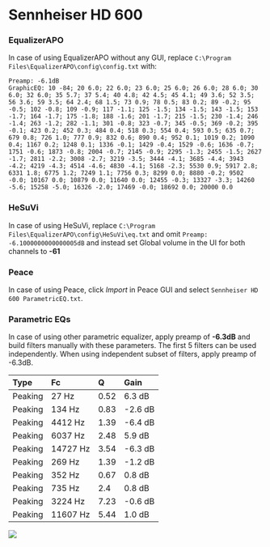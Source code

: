 # Sennheiser HD 600

### EqualizerAPO
In case of using EqualizerAPO without any GUI, replace `C:\Program Files\EqualizerAPO\config\config.txt`
with:
```
Preamp: -6.1dB
GraphicEQ: 10 -84; 20 6.0; 22 6.0; 23 6.0; 25 6.0; 26 6.0; 28 6.0; 30 6.0; 32 6.0; 35 5.7; 37 5.4; 40 4.8; 42 4.5; 45 4.1; 49 3.6; 52 3.5; 56 3.6; 59 3.5; 64 2.4; 68 1.5; 73 0.9; 78 0.5; 83 0.2; 89 -0.2; 95 -0.5; 102 -0.8; 109 -0.9; 117 -1.1; 125 -1.5; 134 -1.5; 143 -1.5; 153 -1.7; 164 -1.7; 175 -1.8; 188 -1.6; 201 -1.7; 215 -1.5; 230 -1.4; 246 -1.4; 263 -1.2; 282 -1.1; 301 -0.8; 323 -0.7; 345 -0.5; 369 -0.2; 395 -0.1; 423 0.2; 452 0.3; 484 0.4; 518 0.3; 554 0.4; 593 0.5; 635 0.7; 679 0.8; 726 1.0; 777 0.9; 832 0.6; 890 0.4; 952 0.1; 1019 0.2; 1090 0.4; 1167 0.2; 1248 0.1; 1336 -0.1; 1429 -0.4; 1529 -0.6; 1636 -0.7; 1751 -0.6; 1873 -0.8; 2004 -0.7; 2145 -0.9; 2295 -1.3; 2455 -1.5; 2627 -1.7; 2811 -2.2; 3008 -2.7; 3219 -3.5; 3444 -4.1; 3685 -4.4; 3943 -4.2; 4219 -4.3; 4514 -4.6; 4830 -4.1; 5168 -2.3; 5530 0.9; 5917 2.8; 6331 1.8; 6775 1.2; 7249 1.1; 7756 0.3; 8299 0.0; 8880 -0.2; 9502 -0.0; 10167 0.0; 10879 0.0; 11640 0.0; 12455 -0.3; 13327 -3.3; 14260 -5.6; 15258 -5.0; 16326 -2.0; 17469 -0.0; 18692 0.0; 20000 0.0
```

### HeSuVi
In case of using HeSuVi, replace `C:\Program Files\EqualizerAPO\config\HeSuVi\eq.txt` and omit `Preamp:
-6.1000000000000005dB` and instead set Global volume in the UI for both channels to **-61**

### Peace
In case of using Peace, click *Import* in Peace GUI and select `Sennheiser HD 600 ParametricEQ.txt`.

### Parametric EQs
In case of using other parametric equalizer, apply preamp of **-6.3dB** and build filters manually
with these parameters. The first 5 filters can be used independently.
When using independent subset of filters, apply preamp of -6.3dB.

| Type    | Fc       |    Q | Gain    |
|:--------|:---------|:-----|:--------|
| Peaking | 27 Hz    | 0.52 | 6.3 dB  |
| Peaking | 134 Hz   | 0.83 | -2.6 dB |
| Peaking | 4412 Hz  | 1.39 | -6.4 dB |
| Peaking | 6037 Hz  | 2.48 | 5.9 dB  |
| Peaking | 14727 Hz | 3.54 | -6.3 dB |
| Peaking | 269 Hz   | 1.39 | -1.2 dB |
| Peaking | 352 Hz   | 0.67 | 0.8 dB  |
| Peaking | 735 Hz   | 2.4  | 0.8 dB  |
| Peaking | 3224 Hz  | 7.23 | -0.6 dB |
| Peaking | 11607 Hz | 5.44 | 1.0 dB  |

![](https://raw.githubusercontent.com/jaakkopasanen/AutoEq/master/results/headphonecom/sbaf-serious/Sennheiser%20HD%20600/Sennheiser%20HD%20600.png)